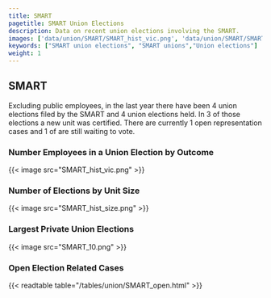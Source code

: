 ```yaml
---
title: SMART
pagetitle: SMART Union Elections
description: Data on recent union elections involving the SMART.
images: ['data/union/SMART/SMART_hist_vic.png', 'data/union/SMART/SMART_hist_size.png', 'data/union/SMART/SMART_10.png']
keywords: ["SMART union elections", "SMART unions","Union elections"]
weight: 1
---
```

##  SMART

Excluding public employees, in the last year there have been 4 union elections filed by the SMART and 4 union elections held. In 3 of those elections a new unit was certified. There are currently 1 open representation cases and 1 of are still waiting to vote.

### Number Employees in a Union Election by Outcome
{{< image src="SMART_hist_vic.png" >}}

### Number of Elections by Unit Size
{{< image src="SMART_hist_size.png" >}}

### Largest Private Union Elections
{{< image src="SMART_10.png" >}}

### Open Election Related Cases
{{< readtable table="/tables/union/SMART_open.html" >}}

